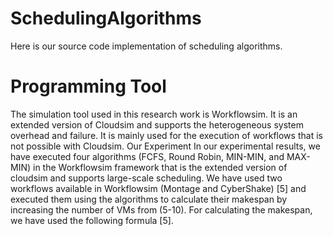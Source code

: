 # SchedulingAlgorithms
Here is our source code implementation of scheduling algorithms.
# Programming Tool
The simulation tool used in this research work is Workflowsim. It is an extended version of Cloudsim and supports the heterogeneous system overhead and failure. It is mainly used for the execution of workflows that is not possible with Cloudsim.
Our Experiment
In our experimental results, we have executed four algorithms (FCFS, Round Robin, MIN-MIN, and MAX-MIN) in the Workflowsim framework that is the extended version of cloudsim and supports large-scale scheduling. We have used two workflows available in Workflowsim (Montage and CyberShake) [5] and executed them using the algorithms to calculate their makespan by increasing the number of VMs from (5-10). For calculating the makespan, we have used the following formula [5].
